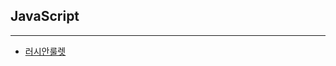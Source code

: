 ## JavaScript
---
* [러시안룰렛](https://github.com/JongsooPark1/JavaScript/tree/master/Project/%EB%9F%AC%EC%8B%9C%EC%95%88%EB%A3%B0%EB%A0%9B)
